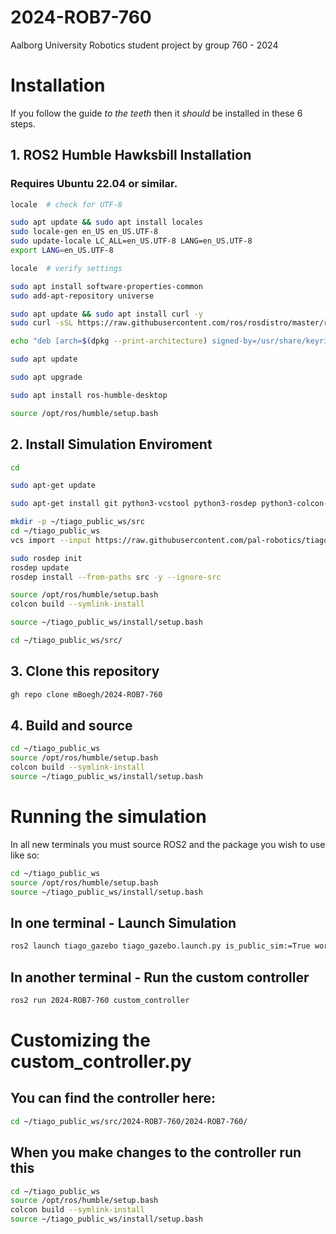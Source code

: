 # 2024-ROB7-760
Aalborg University Robotics student project by group 760 - 2024

# Installation
If you follow the guide *to the teeth* then it *should* be installed in these 6 steps.

## 1. ROS2 Humble Hawksbill Installation
### Requires Ubuntu 22.04 or similar.
```bash
locale  # check for UTF-8

sudo apt update && sudo apt install locales
sudo locale-gen en_US en_US.UTF-8
sudo update-locale LC_ALL=en_US.UTF-8 LANG=en_US.UTF-8
export LANG=en_US.UTF-8

locale  # verify settings

sudo apt install software-properties-common
sudo add-apt-repository universe

sudo apt update && sudo apt install curl -y
sudo curl -sSL https://raw.githubusercontent.com/ros/rosdistro/master/ros.key -o /usr/share/keyrings/ros-archive-keyring.gpg

echo "deb [arch=$(dpkg --print-architecture) signed-by=/usr/share/keyrings/ros-archive-keyring.gpg] http://packages.ros.org/ros2/ubuntu $(. /etc/os-release && echo $UBUNTU_CODENAME) main" | sudo tee /etc/apt/sources.list.d/ros2.list > /dev/null

sudo apt update

sudo apt upgrade

sudo apt install ros-humble-desktop

source /opt/ros/humble/setup.bash
```

## 2. Install Simulation Enviroment
``` bash
cd

sudo apt-get update

sudo apt-get install git python3-vcstool python3-rosdep python3-colcon-common-extensions

mkdir -p ~/tiago_public_ws/src
cd ~/tiago_public_ws
vcs import --input https://raw.githubusercontent.com/pal-robotics/tiago_tutorials/humble-devel/tiago_public.repos src

sudo rosdep init
rosdep update
rosdep install --from-paths src -y --ignore-src

source /opt/ros/humble/setup.bash
colcon build --symlink-install

source ~/tiago_public_ws/install/setup.bash

cd ~/tiago_public_ws/src/
```

## 3. Clone this repository
```bash
gh repo clone mBoegh/2024-ROB7-760
```
## 4. Build and source
```bash
cd ~/tiago_public_ws
source /opt/ros/humble/setup.bash
colcon build --symlink-install
source ~/tiago_public_ws/install/setup.bash
```

# Running the simulation
In all new terminals you must source ROS2 and the package you wish to use like so:
```bash
cd ~/tiago_public_ws
source /opt/ros/humble/setup.bash
source ~/tiago_public_ws/install/setup.bash
```

## In one terminal - Launch Simulation
```bash
ros2 launch tiago_gazebo tiago_gazebo.launch.py is_public_sim:=True world_name:=pal_office [arm_type:=no-arm]
```

## In another terminal - Run the custom controller
```bash
ros2 run 2024-ROB7-760 custom_controller
```

# Customizing the custom_controller.py
## You can find the controller here:
```bash
cd ~/tiago_public_ws/src/2024-ROB7-760/2024-ROB7-760/
```

## When you make changes to the controller run this
```bash
cd ~/tiago_public_ws
source /opt/ros/humble/setup.bash
colcon build --symlink-install
source ~/tiago_public_ws/install/setup.bash
```
